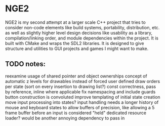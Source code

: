# NGE2

NGE2 is my second attempt at a larger scale C++ project that tries to consider non-code elements like build systems, portability, distribution, etc. as well as slightly higher level design decisions like usability as a library, compilation/linking order, and module dependencies within the project. It is built with CMake and wraps the SDL2 libraries. It is designed to give structure and utilities to GUI projects and games I might want to make. 

## TODO notes:
reexamine usage of shared pointer and object ownerships
concept of automatic z levels for drawables instead of forced user defined draw orders per state (sort on every insertion to drawing list?)
const correctness, pass by reference, inline where applicable
fix namespacing and include guards
button construction is convoluted
improve templating of initial state creation
move input processing into states?
input handling needs a longer history of mouse and keyboard states to allow buffers of precision, like allowing a 5 frame buffer before an input is considered "held"
dedicated resource loader? would be another annoying dependency to pass in